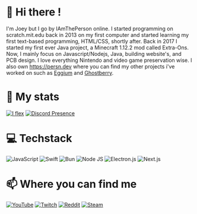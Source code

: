 # 👋 Hi there !
I'm Joey but I go by IAmThePerson online. I started programming on scratch.mit.edu back in 2013 on my first computer and started learning my first text-based programming, HTML/CSS, shortly after. Back in 2017 I started my first ever Java project, a Minecraft 1.12.2 mod called Extra-Ons. Now, I mainly focus on Javascript/Nodejs, Java, building website's, and PCB design. I love everything Nintendo and video game preservation wise. I also own https://persn.dev where you can find my other projects i've worked on such as [Eggium](https://eggium.net) and [Ghostberry](https://ghostberry.net).

# 🚀 My stats
[![I flex](https://github-readme-stats-sathonay.vercel.app/api?username=spjoes&line_height=27&count_private=true&hide_border=true&show_icons=true&bg_color=1A1C1F&text_color=FFFFFF&title_color=9680E7&icon_color=9680E7)](https://github.com/spjoes)
[![Discord Presence](https://lanyard.cnrad.dev/api/202109343678726144)](https://discord.com/users/202109343678726144)

# 💻 Techstack
![JavaScript](https://img.shields.io/badge/javascript-%23323330.svg?style=for-the-badge&logo=javascript&logoColor=%23F7DF1E)
![Swift]([https://img.shields.io/badge/javascript-%23323330.svg?style=for-the-badge&logo=javascript&logoColor=%23F7DF1E])
![Bun]([https://img.shields.io/badge/Electron-191970?style=for-the-badge&logo=Electron&logoColor=white])
![Node JS](https://img.shields.io/badge/Node%20JS-339933?style=for-the-badge&logo=nodedotjs&logoColor=white)
![Electron.js](https://img.shields.io/badge/Electron-191970?style=for-the-badge&logo=Electron&logoColor=white)
![Next.js]([https://img.shields.io/badge/Electron-191970?style=for-the-badge&logo=Electron&logoColor=white])

# 📫 Where you can find me
<!-- [![Twitter Follow](https://img.shields.io/twitter/follow/IAmTh3Person?color=%231DA1F2&label=Follow%20me&logo=Twitter&style=for-the-badge)](https://twitter.com/IAmTh3Person) -->
[![YouTube](https://img.shields.io/badge/IAmThePerson-%23FF0000.svg?style=for-the-badge&logo=YouTube&logoColor=white)](https://www.youtube.com/channel/UC4fk7I5-MPWBIiFsDSe_VZg)
[![Twitch](https://img.shields.io/badge/IAmTh3Person-%239146FF.svg?style=for-the-badge&logo=Twitch&logoColor=white)](https://twitch.tv/iamth3person)
[![Reddit](https://img.shields.io/badge/official_spjoes-%23FF4500.svg?style=for-the-badge&logo=Reddit&logoColor=white)](https://www.reddit.com/user/official_spjoes)
[![Steam](https://img.shields.io/badge/mr_spjoes-%23000000.svg?style=for-the-badge&logo=steam&logoColor=white)](https://steamcommunity.com/id/spjoes)

<!--
**spjoes/Profile** is a ✨ _special_ ✨ repository because its `README.md` (this file) appears on your GitHub profile.

Here are some ideas to get you started:

- 🔭 I’m currently working on ...
- 🌱 I’m currently learning ...
- 👯 I’m looking to collaborate on ...
- 🤔 I’m looking for help with ...
- 💬 Ask me about ...
- 📫 How to reach me: ...
- 😄 Pronouns: ...
- ⚡ Fun fact: ...
-->
